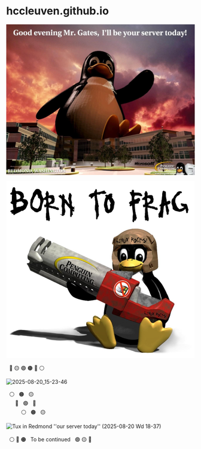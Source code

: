 # hccleuven.github.io

![Good evening Mr. Gates, I'll be your servert today!](Tux1.jpg)

![Tux; Born to Frag](Tux2.jpg)

 &nbsp; 🔴 🟡 🟣 🟠 🔵 ⚪

<img width="1288" height="943" alt="2025-08-20_15-23-46" src="https://github.com/user-attachments/assets/10a2514c-7b5a-43f0-ab2c-6ceeb4954cf3" />
<div style="height: 15px;"></div> 
 &nbsp; ⚪ &nbsp; 🟠 &nbsp; 🟡 <br/>
 &nbsp; &nbsp; &nbsp; 🔵 &nbsp; 🟣 &nbsp; 🔴 
<br/> &nbsp; &nbsp; &nbsp; &nbsp; &nbsp; ⚪ &nbsp; 🟠 &nbsp; 🟡 <br/>
<div style="height: 15px;"><br/></div> 

<img width="1288" height="1032" alt="Tux in Redmond ''our server today'' (2025-08-20 Wd 18-37)" src="https://github.com/user-attachments/assets/8cb4af65-e66f-406b-b3e5-9110dfa49402" />
<br/><br/>
 &nbsp; ⚪ 🔵 🟠 &nbsp; To be continued &nbsp; 🟣 🟡 🔴 
